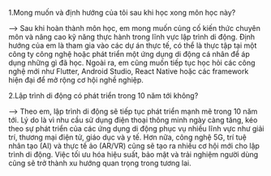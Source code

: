 1.Mong muốn và định hướng của tôi sau khi học xong môn học này?

--> Sau khi hoàn thành môn học, em mong muốn củng cố kiến thức chuyên môn và nâng cao kỹ năng thực hành trong lĩnh vực lập trình di động. Định hướng của em là tham gia vào các dự án thực tế, có thể là thực tập tại một công ty công nghệ hoặc phát triển một ứng dụng di động cá nhân để áp dụng những gì đã học. Ngoài ra, em cũng muốn tiếp tục học hỏi các công nghệ mới như Flutter, Android Studio, React Native hoặc các framework hiện đại để mở rộng cơ hội nghề nghiệp.

2.Lập trình di động có phát triển trong 10 năm tới không?
 
--> Theo em, lập trình di động sẽ tiếp tục phát triển mạnh mẽ trong 10 năm tới. Lý do là vì nhu cầu sử dụng điện thoại thông minh ngày càng tăng, kéo theo sự phát triển của các ứng dụng di động phục vụ nhiều lĩnh vực như giải trí, thương mại điện tử, giáo dục và y tế. Hơn nữa, công nghệ 5G, trí tuệ nhân tạo (AI) và thực tế ảo (AR/VR) cũng sẽ tạo ra nhiều cơ hội mới cho lập trình di động. Việc tối ưu hóa hiệu suất, bảo mật và trải nghiệm người dùng cũng sẽ trở thành xu hướng quan trọng trong tương lai.

